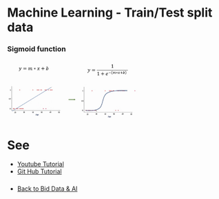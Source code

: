 # Machine Learning - Train/Test split data


### Sigmoid function
<img src="./doc/sigmoid.JPG" width="60%" height="auto">


# See
- [Youtube Tutorial](https://www.youtube.com/watch?v=zM4VZR0px8E)
- [Git Hub Tutorial](https://github.com/codebasics/py/blob/master/ML)
###
- [Back to Bid Data & AI](https://github.com/ermalaliraj/bigdata_and_ai)

